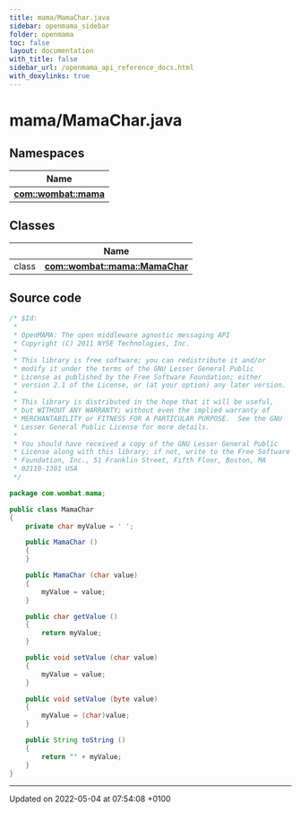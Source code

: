 ```yaml
---
title: mama/MamaChar.java
sidebar: openmama_sidebar
folder: openmama
toc: false
layout: documentation
with_title: false
sidebar_url: /openmama_api_reference_docs.html
with_doxylinks: true
---
```


# mama/MamaChar.java



## Namespaces

| Name           |
| -------------- |
| **[com::wombat::mama](namespacecom_1_1wombat_1_1mama.html)**  |

## Classes

|                | Name           |
| -------------- | -------------- |
| class | **[com::wombat::mama::MamaChar](classcom_1_1wombat_1_1mama_1_1MamaChar.html)**  |




## Source code

```java
/* $Id:
 *
 * OpenMAMA: The open middleware agnostic messaging API
 * Copyright (C) 2011 NYSE Technologies, Inc.
 *
 * This library is free software; you can redistribute it and/or
 * modify it under the terms of the GNU Lesser General Public
 * License as published by the Free Software Foundation; either
 * version 2.1 of the License, or (at your option) any later version.
 *
 * This library is distributed in the hope that it will be useful,
 * but WITHOUT ANY WARRANTY; without even the implied warranty of
 * MERCHANTABILITY or FITNESS FOR A PARTICULAR PURPOSE.  See the GNU
 * Lesser General Public License for more details.
 *
 * You should have received a copy of the GNU Lesser General Public
 * License along with this library; if not, write to the Free Software
 * Foundation, Inc., 51 Franklin Street, Fifth Floor, Boston, MA
 * 02110-1301 USA
 */

package com.wombat.mama;

public class MamaChar
{
    private char myValue = ' ';

    public MamaChar ()
    {
    }

    public MamaChar (char value)
    {
        myValue = value;
    }

    public char getValue ()
    {
        return myValue;
    }

    public void setValue (char value)
    {
        myValue = value;
    }

    public void setValue (byte value)
    {
        myValue = (char)value;
    }

    public String toString ()
    {
        return "" + myValue;
    }
}
```


-------------------------------

Updated on 2022-05-04 at 07:54:08 +0100
